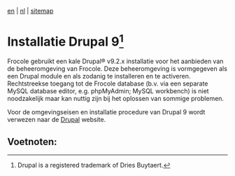 [en](\en\frocole_install_drupal9) | [nl](\nl\frocole_install_drupal9) | [sitemap](\nl\sitemap)

# Installatie Drupal 9[^1]

Frocole gebruikt een kale Drupal® v9.2.x installatie voor het aanbieden van de beheeromgeving van Frocole. 
Deze beheeromgeving is vormgegeven als een Drupal module en als zodanig te installeren en te activeren. 
Rechtstreekse toegang tot de Frocole database (b.v. via een separate MySQL database editor, e.g. phpMyAdmin; MySQL workbench) is niet noodzakelijk maar kan nuttig zijn bij het oplossen van sommige problemen.

Voor de omgevingseisen en installatie procedure van Drupal 9 wordt verwezen naar de [Drupal](https://www.drupal.org) website.

## Voetnoten:
[^1]: Drupal is a registered trademark of Dries Buytaert.
